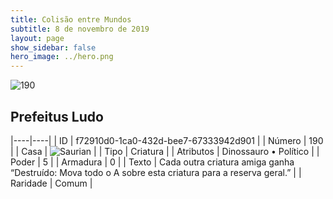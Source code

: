 ```yaml
---
title: Colisão entre Mundos
subtitle: 8 de novembro de 2019
layout: page
show_sidebar: false
hero_image: ../hero.png
---
```


![190](https://cdn.keyforgegame.com/media/card_front/pt/452_190_JXX4492H2M3J_pt.png)

## Prefeitus Ludo

|----|----|
| ID | f72910d0-1ca0-432d-bee7-67333942d901 |
| Número | 190 |
| Casa | ![Saurian](https://archonarcana.com/images/thumb/9/9e/Saurian_P.png/22px-Saurian_P.png "Sauro") |
| Tipo | Criatura |
| Atributos | Dinossauro • Político |
| Poder | 5 |
| Armadura | 0 |
| Texto | Cada outra criatura amiga ganha “Destruído: Mova todo o A sobre esta criatura para a reserva geral.” |
| Raridade | Comum |
